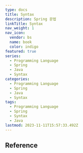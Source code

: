 ```yaml
---
type: docs
title: Syntax
description: Spring 문법
linkTitle: Syntax
nav_weight: 1
nav_icon:
  vendor: bs
  name: book
  color: indigo
featured: true
series:
  - Programming Language
  - Spring
  - Java
  - Syntax
categories:
  - Programming Language
  - Spring
  - Java
  - Syntax
tags:
  - Programming Language
  - Spring
  - Syntax
  - Java
lastmod: 2023-11-11T15:57:33.492Z
---
```


## Reference
